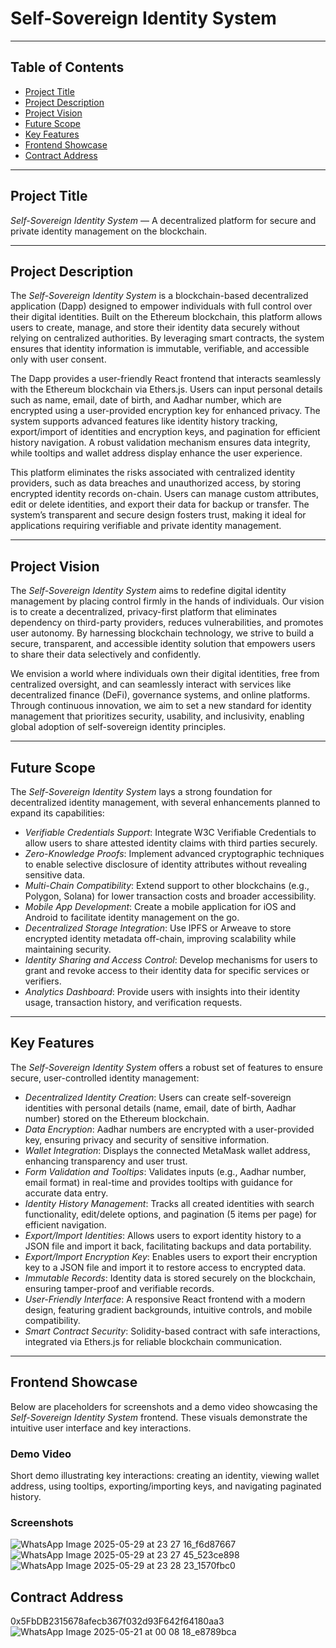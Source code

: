 # Self-Sovereign Identity System

---

## Table of Contents
- [Project Title](#project-title)
- [Project Description](#project-description)
- [Project Vision](#project-vision)
- [Future Scope](#future-scope)
- [Key Features](#key-features)
- [Frontend Showcase](#frontend-showcase)
- [Contract Address](#contract-address)

---

## Project Title
*Self-Sovereign Identity System* — A decentralized platform for secure and private identity management on the blockchain.

---

## Project Description
The *Self-Sovereign Identity System* is a blockchain-based decentralized application (Dapp) designed to empower individuals with full control over their digital identities. Built on the Ethereum blockchain, this platform allows users to create, manage, and store their identity data securely without relying on centralized authorities. By leveraging smart contracts, the system ensures that identity information is immutable, verifiable, and accessible only with user consent.

The Dapp provides a user-friendly React frontend that interacts seamlessly with the Ethereum blockchain via Ethers.js. Users can input personal details such as name, email, date of birth, and Aadhar number, which are encrypted using a user-provided encryption key for enhanced privacy. The system supports advanced features like identity history tracking, export/import of identities and encryption keys, and pagination for efficient history navigation. A robust validation mechanism ensures data integrity, while tooltips and wallet address display enhance the user experience.

This platform eliminates the risks associated with centralized identity providers, such as data breaches and unauthorized access, by storing encrypted identity records on-chain. Users can manage custom attributes, edit or delete identities, and export their data for backup or transfer. The system’s transparent and secure design fosters trust, making it ideal for applications requiring verifiable and private identity management.

---

## Project Vision
The *Self-Sovereign Identity System* aims to redefine digital identity management by placing control firmly in the hands of individuals. Our vision is to create a decentralized, privacy-first platform that eliminates dependency on third-party providers, reduces vulnerabilities, and promotes user autonomy. By harnessing blockchain technology, we strive to build a secure, transparent, and accessible identity solution that empowers users to share their data selectively and confidently.

We envision a world where individuals own their digital identities, free from centralized oversight, and can seamlessly interact with services like decentralized finance (DeFi), governance systems, and online platforms. Through continuous innovation, we aim to set a new standard for identity management that prioritizes security, usability, and inclusivity, enabling global adoption of self-sovereign identity principles.

---

## Future Scope
The *Self-Sovereign Identity System* lays a strong foundation for decentralized identity management, with several enhancements planned to expand its capabilities:

- *Verifiable Credentials Support*: Integrate W3C Verifiable Credentials to allow users to share attested identity claims with third parties securely.
- *Zero-Knowledge Proofs*: Implement advanced cryptographic techniques to enable selective disclosure of identity attributes without revealing sensitive data.
- *Multi-Chain Compatibility*: Extend support to other blockchains (e.g., Polygon, Solana) for lower transaction costs and broader accessibility.
- *Mobile App Development*: Create a mobile application for iOS and Android to facilitate identity management on the go.
- *Decentralized Storage Integration*: Use IPFS or Arweave to store encrypted identity metadata off-chain, improving scalability while maintaining security.
- *Identity Sharing and Access Control*: Develop mechanisms for users to grant and revoke access to their identity data for specific services or verifiers.
- *Analytics Dashboard*: Provide users with insights into their identity usage, transaction history, and verification requests.

---

## Key Features
The *Self-Sovereign Identity System* offers a robust set of features to ensure secure, user-controlled identity management:

- *Decentralized Identity Creation*: Users can create self-sovereign identities with personal details (name, email, date of birth, Aadhar number) stored on the Ethereum blockchain.
- *Data Encryption*: Aadhar numbers are encrypted with a user-provided key, ensuring privacy and security of sensitive information.
- *Wallet Integration*: Displays the connected MetaMask wallet address, enhancing transparency and user trust.
- *Form Validation and Tooltips*: Validates inputs (e.g., Aadhar number, email format) in real-time and provides tooltips with guidance for accurate data entry.
- *Identity History Management*: Tracks all created identities with search functionality, edit/delete options, and pagination (5 items per page) for efficient navigation.
- *Export/Import Identities*: Allows users to export identity history to a JSON file and import it back, facilitating backups and data portability.
- *Export/Import Encryption Key*: Enables users to export their encryption key to a JSON file and import it to restore access to encrypted data.
- *Immutable Records*: Identity data is stored securely on the blockchain, ensuring tamper-proof and verifiable records.
- *User-Friendly Interface*: A responsive React frontend with a modern design, featuring gradient backgrounds, intuitive controls, and mobile compatibility.
- *Smart Contract Security*: Solidity-based contract with safe interactions, integrated via Ethers.js for reliable blockchain communication.

---

## Frontend Showcase
Below are placeholders for screenshots and a demo video showcasing the *Self-Sovereign Identity System* frontend. These visuals demonstrate the intuitive user interface and key interactions.

### Demo Video

Short demo illustrating key interactions: creating an identity, viewing wallet address, using tooltips, exporting/importing keys, and navigating paginated history.

### Screenshots
![WhatsApp Image 2025-05-29 at 23 27 16_f6d87667](https://github.com/user-attachments/assets/8d5a9e19-406d-4366-a231-ecebfc7217fb)
![WhatsApp Image 2025-05-29 at 23 27 45_523ce898](https://github.com/user-attachments/assets/fda37a44-b031-4e22-b463-5706ade27883)
![WhatsApp Image 2025-05-29 at 23 28 23_1570fbc0](https://github.com/user-attachments/assets/aeab3727-4195-4dbd-ba79-313b22a389d1)


## Contract Address

0x5FbDB2315678afecb367f032d93F642f64180aa3
![WhatsApp Image 2025-05-21 at 00 08 18_e8789bca](https://github.com/user-attachments/assets/b69f4cfb-72aa-4607-997f-b568ee7868c3)